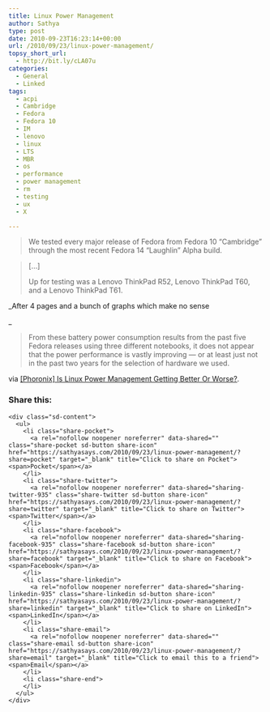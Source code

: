 ```yaml
---
title: Linux Power Management
author: Sathya
type: post
date: 2010-09-23T16:23:14+00:00
url: /2010/09/23/linux-power-management/
topsy_short_url:
  - http://bit.ly/cLA07u
categories:
  - General
  - Linked
tags:
  - acpi
  - Cambridge
  - Fedora
  - Fedora 10
  - IM
  - lenovo
  - linux
  - LTS
  - MBR
  - os
  - performance
  - power management
  - rm
  - testing
  - ux
  - X

---
```

> We tested every major release of Fedora from Fedora 10 &#8220;Cambridge&#8221; through the most recent Fedora 14 &#8220;Laughlin&#8221; Alpha build.

> [&#8230;]
> 
> Up for testing was a Lenovo ThinkPad R52, Lenovo ThinkPad T60, and a Lenovo ThinkPad T61.

_After 4 pages and a bunch of graphs which make no sense
  
_ 

> From these battery power consumption results from the past five Fedora releases using three different notebooks, it does not appear that the power performance is vastly improving &#8212; or at least just not in the past two years for the selection of hardware we used.

via [[Phoronix] Is Linux Power Management Getting Better Or Worse?][1].

<div class="sharedaddy sd-sharing-enabled">
  <div class="robots-nocontent sd-block sd-social sd-social-icon-text sd-sharing">
    <h3 class="sd-title">
      Share this:
    </h3>
    
    <div class="sd-content">
      <ul>
        <li class="share-pocket">
          <a rel="nofollow noopener noreferrer" data-shared="" class="share-pocket sd-button share-icon" href="https://sathyasays.com/2010/09/23/linux-power-management/?share=pocket" target="_blank" title="Click to share on Pocket"><span>Pocket</span></a>
        </li>
        <li class="share-twitter">
          <a rel="nofollow noopener noreferrer" data-shared="sharing-twitter-935" class="share-twitter sd-button share-icon" href="https://sathyasays.com/2010/09/23/linux-power-management/?share=twitter" target="_blank" title="Click to share on Twitter"><span>Twitter</span></a>
        </li>
        <li class="share-facebook">
          <a rel="nofollow noopener noreferrer" data-shared="sharing-facebook-935" class="share-facebook sd-button share-icon" href="https://sathyasays.com/2010/09/23/linux-power-management/?share=facebook" target="_blank" title="Click to share on Facebook"><span>Facebook</span></a>
        </li>
        <li class="share-linkedin">
          <a rel="nofollow noopener noreferrer" data-shared="sharing-linkedin-935" class="share-linkedin sd-button share-icon" href="https://sathyasays.com/2010/09/23/linux-power-management/?share=linkedin" target="_blank" title="Click to share on LinkedIn"><span>LinkedIn</span></a>
        </li>
        <li class="share-email">
          <a rel="nofollow noopener noreferrer" data-shared="" class="share-email sd-button share-icon" href="https://sathyasays.com/2010/09/23/linux-power-management/?share=email" target="_blank" title="Click to email this to a friend"><span>Email</span></a>
        </li>
        <li class="share-end">
        </li>
      </ul>
    </div>
  </div>
</div>

 [1]: http://www.phoronix.com/scan.php?page=article&item=fedora_battery_power&num=1